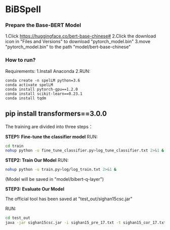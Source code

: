 # BiBSpell





### Prepare the  Base-BERT Model

1.Click https://huggingface.co/bert-base-chinese#
2.Click the download icon in "Files and Versions" to download "pytorch_model.bin"
3.move "pytorch_model.bin" to the path "model/bert-base-chinese"

### How to run?

Requirements:
1.Install Anaconda
2.RUN:

```
conda create -n spelLM python=3.6
conda activate spelLM
conda install pytorch-gpu==1.2.0
conda install scikit-learn==0.23.1
conda install tqdm
```



pip install transformers==3.0.0
-----------------------------------------------------------------------
The training are divided into three steps：

**STEP1: Fine-tune the classifier model**
RUN:

```bash
cd train
nohup python -u fine_tune_classifier.py>log_tune_classifier.txt 2>&1 &
```

**STEP2: Train Our Model**
RUN:

```bash
nohup python -u train.py>log/log_train.txt 2>&1 &  
```

(Model will be saved in "model/bibert-q-layer")

**STEP3: Evaluate Our Model**

The official tool has been saved at "test_out/sighan15csc.jar"

RUN:

```bash
cd test_out
java -jar sighan15csc.jar -i sighan15_pre_17.txt -t sighan15_cor_17.txt
```

